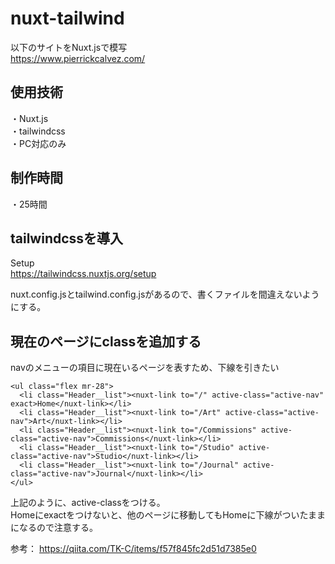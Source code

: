 # nuxt-tailwind

以下のサイトをNuxt.jsで模写  
https://www.pierrickcalvez.com/

## 使用技術
・Nuxt.js  
・tailwindcss  
・PC対応のみ  

## 制作時間  
・25時間

## tailwindcssを導入

Setup  
https://tailwindcss.nuxtjs.org/setup

nuxt.config.jsとtailwind.config.jsがあるので、書くファイルを間違えないようにする。

## 現在のページにclassを追加する

navのメニューの項目に現在いるページを表すため、下線を引きたい

```
<ul class="flex mr-28">
  <li class="Header__list"><nuxt-link to="/" active-class="active-nav" exact>Home</nuxt-link></li>
  <li class="Header__list"><nuxt-link to="/Art" active-class="active-nav">Art</nuxt-link></li>
  <li class="Header__list"><nuxt-link to="/Commissions" active-class="active-nav">Commissions</nuxt-link></li>
  <li class="Header__list"><nuxt-link to="/Studio" active-class="active-nav">Studio</nuxt-link></li>
  <li class="Header__list"><nuxt-link to="/Journal" active-class="active-nav">Journal</nuxt-link></li>
</ul>
```

上記のように、active-classをつける。  
Homeにexactをつけないと、他のページに移動してもHomeに下線がついたままになるので注意する。

参考：
https://qiita.com/TK-C/items/f57f845fc2d51d7385e0
